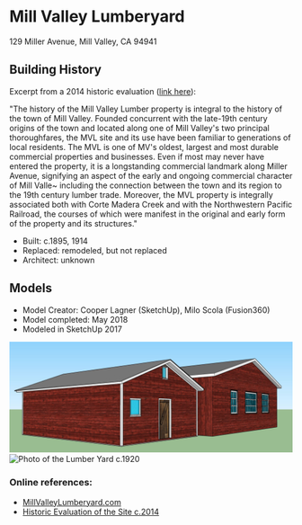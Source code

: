 # Mill Valley Lumberyard
129 Miller Avenue, Mill Valley, CA 94941

## Building History
Excerpt from a 2014 historic evaluation ([link here](http://cityofmillvalley.granicus.com/MetaViewer.php?view_id=2&clip_id=721&meta_id=31010)):

"The history of the Mill Valley Lumber property is integral to the history of the town of Mill Valley. 
Founded concurrent with the late-19th century origins of the town and located along one of Mill Valley's
two principal thoroughfares, the MVL site and its use have been familiar to generations of local
residents. The MVL is one of MV's oldest, largest and most durable commercial properties and
businesses. Even if most may never have entered the property, it is a longstanding commercial
landmark along Miller Avenue, signifying an aspect of the early and ongoing commercial character
of Mill Valle~ including the connection between the town and its region to the 19th century
lumber trade. Moreover, the MVL property is integrally associated both with Corte Madera
Creek and with the Northwestern Pacific Railroad, the courses of which were manifest in the
original and early form of the property and its structures."

- Built: c.1895, 1914
- Replaced: remodeled, but not replaced
- Architect: unknown

## Models
- Model Creator: Cooper Lagner (SketchUp), Milo Scola (Fusion360)
- Model completed: May 2018
- Modeled in SketchUp 2017


![SketchUp Models](https://github.com/TimeWalkOrg/building-mill-valley-ca-lumberyard/blob/master/lumberyard.jpg)
![Photo of the Lumber Yard c.1920](https://github.com/TimeWalkOrg/building-mill-valley-ca-lumberyard/blob/master/Old%20Buildings.jpg)

### Online references:
- [MillValleyLumberyard.com](http://www.millvalleylumberyard.com/history/)
- [Historic Evaluation of the Site c.2014](http://cityofmillvalley.granicus.com/MetaViewer.php?view_id=2&clip_id=721&meta_id=31010)

